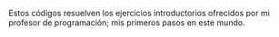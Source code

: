 Estos códigos resuelven los ejercicios introductorios ofrecidos por mi profesor de programación; mis primeros pasos en este mundo.
